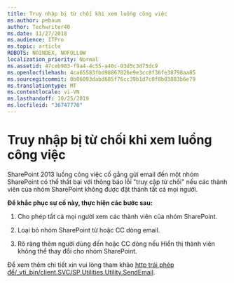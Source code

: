 ```yaml
---
title: Truy nhập bị từ chối khi xem luồng công việc
ms.author: pebaum
author: Techwriter40
ms.date: 11/27/2018
ms.audience: ITPro
ms.topic: article
ROBOTS: NOINDEX, NOFOLLOW
localization_priority: Normal
ms.assetid: 47ceb983-f9a4-4c55-a40c-03d5c3d75dc9
ms.openlocfilehash: 4ca65583fbd98867026e9e3cc8f36fe38798aa85
ms.sourcegitcommit: 0b06093dabd685f76cc39b1d7c0f8b03883b6e79
ms.translationtype: MT
ms.contentlocale: vi-VN
ms.lasthandoff: 10/25/2019
ms.locfileid: "36747770"
---
```

# <a name="access-denied-when-viewing-a-workflow"></a>Truy nhập bị từ chối khi xem luồng công việc

SharePoint 2013 luồng công việc cố gắng gửi email đến một nhóm SharePoint có thể thất bại với thông báo lỗi "truy cập từ chối" nếu các thành viên của nhóm SharePoint không được đặt thành tất cả mọi người.
  
 **Để khắc phục sự cố này, thực hiện các bước sau:**
  
 1. Cho phép tất cả mọi người xem các thành viên của nhóm SharePoint.
  
 2. Loại bỏ nhóm SharePoint từ hoặc CC dòng email.
  
 3. Rõ ràng thêm người dùng đến hoặc CC dòng nếu Hiển thị thành viên không thể thay đổi cho nhóm SharePoint.
  
Để xem thêm chi tiết xin vui lòng tham khảo [http trái phép để/_vti_bin/client.SVC/SP.Utilities.Utility.SendEmail](https://go.microsoft.com/fwlink/?linkid=2044694&amp;clcid=0x409).
  